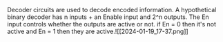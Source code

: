 Decoder circuits are used to decode encoded information. A hypothetical binary decoder has n inputs + an Enable input and 2^n outputs. The En input controls whether the outputs are active or not. if En = 0 then it's not active and En = 1 then they are active.![[2024-01-19_17-37.png]]
